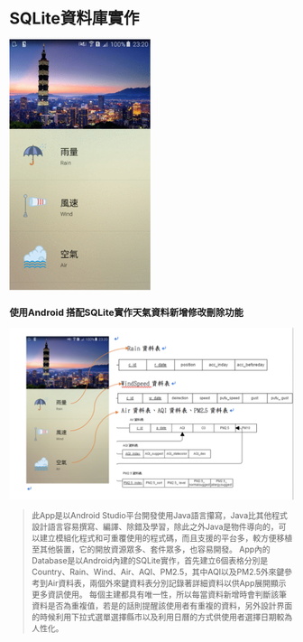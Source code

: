 # SQLite資料庫實作

<img src="Screenshot/demo.png" width="250">

###  使用Android 搭配SQLite實作天氣資料新增修改刪除功能

 <img src="Screenshot/table.png" width="800">

> 此App是以Android Studio平台開發使用Java語言攥寫，Java比其他程式設計語言容易撰寫、編譯、除錯及學習，除此之外Java是物件導向的，可以建立模組化程式和可重覆使用的程式碼，而且支援的平台多，較方便移植至其他裝置，它的開放資源眾多、套件眾多，也容易開發。
App內的Database是以Android內建的SQLite實作，首先建立6個表格分別是Country、Rain、Wind、Air、AQI、PM2.5，其中AQI以及PM2.5外來鍵參考到Air資料表，兩個外來鍵資料表分別記錄著詳細資料以供App展開顯示更多資訊使用。
每個主建都具有唯一性，所以每當資料新增時會判斷該筆資料是否為重複值，若是的話則提醒該使用者有重複的資料，另外設計界面的時候利用下拉式選單選擇縣市以及利用日曆的方式供使用者選擇日期較為人性化。
